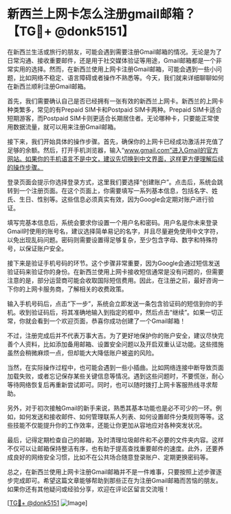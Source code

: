 # 新西兰上网卡怎么注册gmail邮箱？【TG💪+ @donk5151】

在新西兰生活或旅行的朋友，可能会遇到需要注册Gmail邮箱的情况。无论是为了日常沟通、接收重要邮件，还是用于社交媒体验证等用途，Gmail邮箱都是一个非常实用的选择。然而，在新西兰使用上网卡注册Gmail邮箱，可能会遇到一些小问题，比如网络不稳定、语言障碍或者操作不熟悉等。今天，我们就来详细聊聊如何在新西兰顺利注册Gmail邮箱。

首先，我们需要确认自己是否已经拥有一张有效的新西兰上网卡。新西兰的上网卡种类繁多，常见的有Prepaid SIM卡和Postpaid SIM卡两种。Prepaid SIM卡适合短期游客，而Postpaid SIM卡则更适合长期居住者。无论哪种卡，只要能正常使用数据流量，就可以用来注册Gmail邮箱。

接下来，我们开始具体的操作步骤。首先，确保你的上网卡已经成功激活并充值了足够的余额。然后，打开手机浏览器，输入“www.gmail.com”进入Gmail的官方网站。如果你的手机语言不是中文，建议先切换到中文界面，这样更方便理解后续的操作步骤。

登录页面会提示你选择登录方式，这里我们要选择“创建账户”。点击后，系统会跳转到一个注册页面。在这个页面上，你需要填写一系列基本信息，包括名字、姓氏、生日、性别等。这些信息必须真实有效，因为Google会定期对账户进行验证。

填写完基本信息后，系统会要求你设置一个用户名和密码。用户名是你未来登录Gmail时使用的账号名，建议选择简单易记的名字，并且尽量避免使用中文字符，以免出现乱码问题。密码则需要设置得足够复杂，至少包含字母、数字和特殊符号，以保证账户安全。

接下来是验证手机号码的环节。这个步骤非常重要，因为Google会通过短信发送验证码来验证你的身份。在新西兰使用上网卡接收短信通常是没有问题的，但需要注意的是，部分运营商可能会收取国际短信费用。因此，在注册之前，最好咨询一下你的上网卡服务商，了解相关的收费政策。

输入手机号码后，点击“下一步”，系统会立即发送一条包含验证码的短信到你的手机。收到验证码后，将其准确地输入到指定的框中，然后点击“继续”。如果一切正常，你就会看到一个欢迎页面，恭喜你成功创建了一个Gmail邮箱！

不过，注册完成后并不代表万事大吉。为了更好地保护你的账户安全，建议尽快完善个人资料，比如添加备用邮箱、设置安全问题以及开启双重认证功能。这些措施虽然会稍微麻烦一点，但却能大大降低账户被盗的风险。

当然，在实际操作过程中，也可能会遇到一些小插曲。比如网络连接中断导致页面加载失败，或者忘记保存某些关键信息等情况。遇到这些问题时，不要慌张，耐心等待网络恢复后再重新尝试即可。同时，也可以随时拨打上网卡客服热线寻求帮助。

另外，对于初次接触Gmail的新手来说，熟悉其基本功能也是必不可少的一环。例如，如何发送和接收邮件、如何管理联系人列表、如何设置邮件分类规则等等。这些技能不仅能提升你的工作效率，还能让你更加从容地应对各种突发状况。

最后，记得定期检查自己的邮箱，及时清理垃圾邮件和不必要的文件夹内容。这样不仅可以让邮箱保持整洁有序，也有助于提高查找重要邮件的速度。此外，还要养成良好的网络安全习惯，比如不在公共场合随意登录账户、定期更换密码等。

总之，在新西兰使用上网卡注册Gmail邮箱并不是一件难事，只要按照上述步骤逐步完成即可。希望这篇文章能够帮助到那些正在为注册Gmail邮箱而苦恼的朋友。如果你还有其他疑问或经验分享，欢迎在评论区留言交流哦！

[[TG💪+ @donk5151](https://t.me/s/donk5151) ![Image](https://i.postimg.cc/rwNCRYN7/Snipaste-2025-04-30-17-27-05.png)]